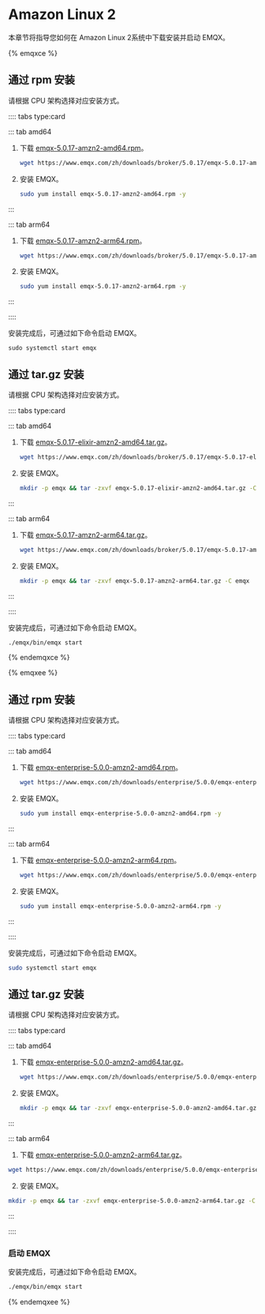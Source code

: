 # Amazon Linux 2

本章节将指导您如何在 Amazon Linux 2系统中下载安装并启动 EMQX。

{% emqxce %}

## 通过 rpm 安装

请根据 CPU 架构选择对应安装方式。

:::: tabs type:card

::: tab amd64

1. 下载 [emqx-5.0.17-amzn2-amd64.rpm](https://www.emqx.com/zh/downloads/broker/5.0.17/emqx-5.0.17-amzn2-amd64.rpm)。

   ```bash
   wget https://www.emqx.com/zh/downloads/broker/5.0.17/emqx-5.0.17-amzn2-amd64.rpm
   ```

2. 安装 EMQX。
   ```bash
   sudo yum install emqx-5.0.17-amzn2-amd64.rpm -y
   ```

:::

::: tab arm64
1. 下载 [emqx-5.0.17-amzn2-arm64.rpm](https://www.emqx.com/zh/downloads/broker/5.0.17/emqx-5.0.17-amzn2-arm64.rpm)。

   ```bash
   wget https://www.emqx.com/zh/downloads/broker/5.0.17/emqx-5.0.17-amzn2-arm64.rpm
   ```

2. 安装 EMQX。
   ```bash
   sudo yum install emqx-5.0.17-amzn2-arm64.rpm -y
   ```

:::

::::

安装完成后，可通过如下命令启动 EMQX。

  ```shell
  sudo systemctl start emqx
  ```

## 通过 tar.gz 安装

请根据 CPU 架构选择对应安装方式。

:::: tabs type:card

::: tab amd64

1. 下载 [emqx-5.0.17-elixir-amzn2-amd64.tar.gz](https://www.emqx.com/zh/downloads/broker/5.0.17/emqx-5.0.17-elixir-amzn2-amd64.tar.gz)。

   ```bash
   wget https://www.emqx.com/zh/downloads/broker/5.0.17/emqx-5.0.17-elixir-amzn2-amd64.tar.gz
   ```

2. 安装 EMQX。
   ```bash
   mkdir -p emqx && tar -zxvf emqx-5.0.17-elixir-amzn2-amd64.tar.gz -C emqx
   ```

:::

::: tab arm64
1. 下载 [emqx-5.0.17-amzn2-arm64.tar.gz](https://www.emqx.com/zh/downloads/broker/5.0.17/emqx-5.0.17-amzn2-arm64.tar.gz)。

   ```bash
   wget https://www.emqx.com/zh/downloads/broker/5.0.17/emqx-5.0.17-amzn2-arm64.tar.gz
   ```

2. 安装 EMQX。
   ```bash
   mkdir -p emqx && tar -zxvf emqx-5.0.17-amzn2-arm64.tar.gz -C emqx
   ```

:::

::::

安装完成后，可通过如下命令启动 EMQX。

```bash
./emqx/bin/emqx start
```

{% endemqxce %}

{% emqxee %}

## 通过 rpm 安装

请根据 CPU 架构选择对应安装方式。

:::: tabs type:card

::: tab amd64

1. 下载 [emqx-enterprise-5.0.0-amzn2-amd64.rpm](https://www.emqx.com/zh/downloads/enterprise/5.0.0/emqx-enterprise-5.0.0-amzn2-amd64.rpm)。

   ```bash
   wget https://www.emqx.com/zh/downloads/enterprise/5.0.0/emqx-enterprise-5.0.0-amzn2-amd64.rpm
   ```

2. 安装 EMQX。
   ```bash
   sudo yum install emqx-enterprise-5.0.0-amzn2-amd64.rpm -y
   ```

:::

::: tab arm64
1. 下载 [emqx-enterprise-5.0.0-amzn2-arm64.rpm](https://www.emqx.com/zh/downloads/enterprise/5.0.0/emqx-enterprise-5.0.0-amzn2-arm64.rpm)。

   ```bash
   wget https://www.emqx.com/zh/downloads/enterprise/5.0.0/emqx-enterprise-5.0.0-amzn2-arm64.rpm
   ```

2. 安装 EMQX。
   ```bash
   sudo yum install emqx-enterprise-5.0.0-amzn2-arm64.rpm -y
   ```

:::

::::

安装完成后，可通过如下命令启动 EMQX。

```bash
sudo systemctl start emqx
```



## 通过 tar.gz 安装

请根据 CPU 架构选择对应安装方式。

:::: tabs type:card

::: tab amd64

1. 下载 [emqx-enterprise-5.0.0-amzn2-amd64.tar.gz](https://www.emqx.com/zh/downloads/enterprise/5.0.0/emqx-enterprise-5.0.0-amzn2-amd64.tar.gz)。

   ```bash
   wget https://www.emqx.com/zh/downloads/enterprise/5.0.0/emqx-enterprise-5.0.0-amzn2-amd64.tar.gz
   ```

2. 安装 EMQX。

   ```bash
   mkdir -p emqx && tar -zxvf emqx-enterprise-5.0.0-amzn2-amd64.tar.gz -C emqx
   ```

:::

::: tab arm64

1. 下载 [emqx-enterprise-5.0.0-amzn2-arm64.tar.gz](https://www.emqx.com/zh/downloads/enterprise/5.0.0/emqx-enterprise-5.0.0-amzn2-arm64.tar.gz)。

```bash
wget https://www.emqx.com/zh/downloads/enterprise/5.0.0/emqx-enterprise-5.0.0-amzn2-arm64.tar.gz
```

2. 安装 EMQX。

```bash
mkdir -p emqx && tar -zxvf emqx-enterprise-5.0.0-amzn2-arm64.tar.gz -C emqx
```

:::

::::

### 启动 EMQX

安装完成后，可通过如下命令启动 EMQX。

```bash
./emqx/bin/emqx start
```

{% endemqxee %}
